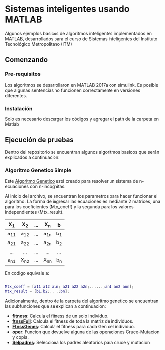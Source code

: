 # Sistemas inteligentes usando MATLAB

Algunos ejemplos basicos de algoritmos inteligentes implementados en MATLAB, desarrollados para el curso de Sistemas inteligentes del Instituto Tecnológico Metropolitano (ITM)

## Comenzando 

### Pre-requisitos

Los algoritmos se desarrollaron en MATLAB 2017a con simulink. Es posible que algunas sentencias no funcionen correctamente en versiones diferentes.


### Instalación

Solo es necesario descargar los códigos y agregar el path de la carpeta en Matlab

## Ejecución de pruebas

Dentro del repositorio se encuentran algunos algoritmos basicos que serán explicados a continuación:

### Algoritmo Genetico Simple

Este [Algoritmo Genetico](https://github.com/MateoVelasquez/SI_Matlab/blob/master/Algoritmo%20Genetico%20Simple/AlgoritmoGenetico.m) está creado para resolver un sistema de n-ecuaciones con n-incognitas.

Al inicio del archivo, se encuentran los parametros para hacer funcionar el algoritmo. 
La forma de ingresar las ecuaciones es mediante 2 matrices, una para los coeficientes (Mtx_coeff) y la segunda para los valores independientes (Mtx_result).

|X<sub>1</sub> | X<sub>2</sub> |...| X<sub>n</sub> |b             |
|:------------:|:-------------:|:-:|:-------------:|:------------:|
|a<sub>11</sub>|a<sub>12</sub> |...|a<sub>1n</sub> |b<sub>1</sub> |
|a<sub>21</sub>|a<sub>22</sub> |...|a<sub>2n</sub> |b<sub>2</sub> |
|...|... |...|... |...|
|a<sub>n1</sub>|X<sub>n2</sub> |...|X<sub>nn</sub> |b<sub>n</sub> | 

En codigo equivale a:

```MATLAB

Mtx_coeff = [a11 a12 a1n; a21 a22 a2n;......;an1 an2 ann];
Mtx_result = [b1;b2;....;bn];

```

Adicionalmente, dentro de la carpeta del algoritmo genetico se encuentran las subfunciones que se explican a continuacion:

- [**fitness**](https://github.com/MateoVelasquez/SI_Matlab/blob/master/Algoritmo%20Genetico%20Simple/fitness.m): Calcula el fitness de un solo individuo.
- [**ftnssFull**](https://github.com/MateoVelasquez/SI_Matlab/blob/master/Algoritmo%20Genetico%20Simple/ftnssFull.m): Calcula el fitness de toda la matriz de individuos.
- [**FtnssGenes**](https://github.com/MateoVelasquez/SI_Matlab/blob/master/Algoritmo%20Genetico%20Simple/FtnssGenes.m): Calcula el fitness para cada Gen del individuo.
- [**oper**](https://github.com/MateoVelasquez/SI_Matlab/blob/master/Algoritmo%20Genetico%20Simple/oper.m): Funcion que devuelve alguna de las operaciones Cruce-Mutacion y copia.
- [**Selpadres**](https://github.com/MateoVelasquez/SI_Matlab/blob/master/Algoritmo%20Genetico%20Simple/Selpadres.m): Selecciona los padres aleatorios para cruce y mutacion


 








